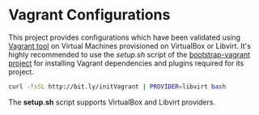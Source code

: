 # Vagrant Configurations

This project provides configurations which have been validated
using [Vagrant tool][1] on Virtual Machines provisioned on VirtualBox
or Libvirt. It's highly recommended to use the  *setup.sh* script
of the [bootstrap-vagrant project][2] for installing Vagrant
dependencies and plugins required for its project.

```bash
curl -fsSL http://bit.ly/initVagrant | PROVIDER=libvirt bash
```

The **setup.sh** script supports VirtualBox and Libvirt providers.

[1]: https://www.vagrantup.com/
[2]: https://github.com/electrocucaracha/bootstrap-vagrant

